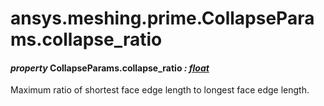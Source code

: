 # ansys.meshing.prime.CollapseParams.collapse_ratio

<a id="ansys.meshing.prime.CollapseParams.collapse_ratio"></a>

#### *property* CollapseParams.collapse_ratio *: [float](https://docs.python.org/3.11/library/functions.html#float)*

Maximum ratio of shortest face edge length to longest face edge length.

<!-- !! processed by numpydoc !! -->
